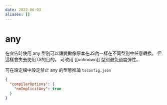 ```yaml
---
date: 2022-06-03
aliases: []
---
```

# any

在宣告時使用 any 型別可以讓變數像原本在JS內一樣在不同型別中任意轉換。
但這樣會失去使用TS的目的。
可改用 [[unknown]] 型別避免過度彈性。

可在設定檔中設定禁止 any 的型態推論
`tsconfig.json`
```json
{
  "compilerOptions": {
    "noImplicitAny": true
  }
}
```

